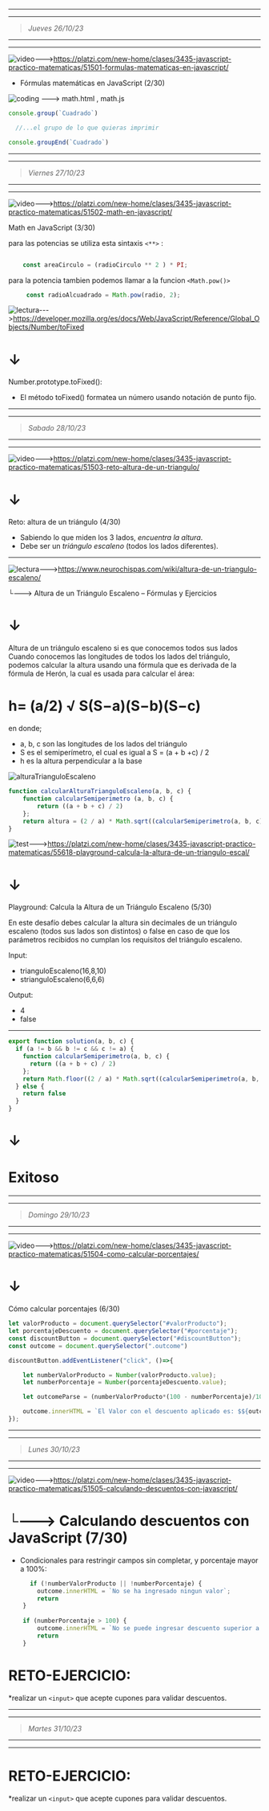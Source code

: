 ___
___
>*Jueves 26/10/23*
___
___


![video](https://i.imgur.com/Hi9CAsr.png)--->https://platzi.com/new-home/clases/3435-javascript-practico-matematicas/51501-formulas-matematicas-en-javascript/

* Fórmulas matemáticas en JavaScript (2/30)

![coding](https://i.imgur.com/mCL7CBV.jpg) ---> math.html , math.js

```javascript
console.group(`Cuadrado`)

  //...el grupo de lo que quieras imprimir

console.groupEnd(`Cuadrado`)

```

___
___
>*Viernes 27/10/23*
___
___

![video](https://i.imgur.com/Hi9CAsr.png)--->https://platzi.com/new-home/clases/3435-javascript-practico-matematicas/51502-math-en-javascript/

Math en JavaScript (3/30)

para las potencias se utiliza esta sintaxis `<**>`  :

```javascript

    const areaCirculo = (radioCirculo ** 2 ) * PI;
```

para la potencia tambien podemos llamar a la funcion `<Math.pow()>`

```javascript
     const radioAlcuadrado = Math.pow(radio, 2);
```

![lectura](https://i.imgur.com/KihMexy.jpg)--->https://developer.mozilla.org/es/docs/Web/JavaScript/Reference/Global_Objects/Number/toFixed

 # ↓<br>
Number.prototype.toFixed():

* El método toFixed() formatea un número usando notación de punto fijo.

___
___
>*Sabado 28/10/23*
___
___

![video](https://i.imgur.com/Hi9CAsr.png)--->https://platzi.com/new-home/clases/3435-javascript-practico-matematicas/51503-reto-altura-de-un-triangulo/

 # ↓<br>
Reto: altura de un triángulo (4/30)

* Sabiendo lo que miden los 3 lados, _encuentra la altura_.
* Debe ser un _triángulo escaleno_ (todos los lados diferentes).
---

![lectura](https://i.imgur.com/KihMexy.jpg)--->https://www.neurochispas.com/wiki/altura-de-un-triangulo-escaleno/

└---> Altura de un Triángulo Escaleno – Fórmulas y Ejercicios
# ↓ 

Altura de un triángulo escaleno si es que conocemos todos sus lados
Cuando conocemos las longitudes de todos los lados del triángulo, podemos calcular la altura usando una fórmula que es derivada de la fórmula de Herón, la cual es usada para calcular el área:

# h= (a/2) &radic; ​S(S−a)(S−b)(S−c)

en donde; 

* a, b, c son las longitudes de los lados del triángulo
* S es el semiperímetro, el cual es igual a S = (a + b +c) / 2 
* h es la altura perpendicular a la base

![alturaTrianguloEscaleno](https://www.neurochispas.com/wp-content/uploads/2021/03/diagrama-de-altura-de-un-triangulo-escaleno.png)

```javascript
function calcularAlturaTrianguloEscaleno(a, b, c) {
    function calcularSemiperimetro (a, b, c) {
        return ((a + b + c) / 2)
    };
    return altura = (2 / a) * Math.sqrt((calcularSemiperimetro(a, b, c) * (calcularSemiperimetro(a, b, c) - a) * (calcularSemiperimetro(a, b, c) - b) * (calcularSemiperimetro(a, b, c) - c)))
}
```
![test](https://i.imgur.com/TLYynOB.jpg)--->https://platzi.com/new-home/clases/3435-javascript-practico-matematicas/55618-playground-calcula-la-altura-de-un-triangulo-escal/

# ↓

Playground: Calcula la Altura de un Triángulo Escaleno (5/30)

En este desafío debes calcular la altura sin decimales de un triángulo escaleno (todos sus lados son distintos) o false en caso de que los parámetros recibidos no cumplan los requisitos del triángulo escaleno.

Input:

* trianguloEscaleno(16,8,10)
* strianguloEscaleno(6,6,6)

Output:

* 4
* false

---
```javascript
export function solution(a, b, c) {
  if (a != b && b != c && c != a) {
    function calcularSemiperimetro(a, b, c) {
      return ((a + b + c) / 2)
    };
    return Math.floor((2 / a) * Math.sqrt((calcularSemiperimetro(a, b, c) * (calcularSemiperimetro(a, b, c) - a) * (calcularSemiperimetro(a, b, c) - b) * (calcularSemiperimetro(a, b, c) - c))))
  } else {
    return false
  }
}
```
# ↓

# Exitoso

___
___
>*Domingo 29/10/23*
___
___

![video](https://i.imgur.com/Hi9CAsr.png)--->https://platzi.com/new-home/clases/3435-javascript-practico-matematicas/51504-como-calcular-porcentajes/

# ↓ <br>
Cómo calcular porcentajes (6/30)

```javascript
let valorProducto = document.querySelector("#valorProducto");
let porcentajeDescuento = document.querySelector("#porcentaje");
const discountButton = document.querySelector("#discountButton");
const outcome = document.querySelector(".outcome")

discountButton.addEventListener("click", ()=>{

    let numberValorProducto = Number(valorProducto.value);
    let numberPorcentaje = Number(porcentajeDescuento.value);

    let outcomeParse = (numberValorProducto*(100 - numberPorcentaje)/100);

    outcome.innerHTML = `El Valor con el descuento aplicado es: $${outcomeParse}`;
});
```
___
___
>*Lunes 30/10/23*
___
___


![video](https://i.imgur.com/Hi9CAsr.png)--->https://platzi.com/new-home/clases/3435-javascript-practico-matematicas/51505-calculando-descuentos-con-javascript/

# └---> Calculando descuentos con JavaScript (7/30)

* Condicionales para restringir campos sin completar, y porcentaje mayor a 100%: <br>

```javascript
      if (!numberValorProducto || !numberPorcentaje) {
        outcome.innerHTML = `No se ha ingresado ningun valor`;
        return
    }
    
    if (numberPorcentaje > 100) {
        outcome.innerHTML = `No se puede ingresar descuento superior a 100%`;
        return
    }
```

# RETO-EJERCICIO:
*realizar un `<input>` que acepte cupones para validar descuentos.

___
___
>*Martes 31/10/23*
___
___

# RETO-EJERCICIO:
*realizar un `<input>` que acepte cupones para validar descuentos.